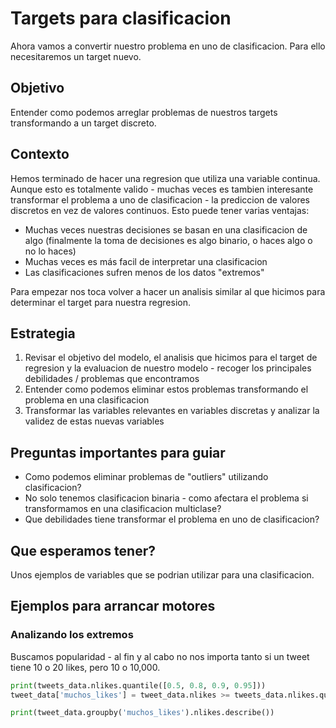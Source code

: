 # Targets para clasificacion
Ahora vamos a convertir nuestro problema en uno de clasificacion. Para ello necesitaremos un target nuevo.

## Objetivo
Entender como podemos arreglar problemas de nuestros targets transformando a un target discreto.

## Contexto
Hemos terminado de hacer una regresion que utiliza una variable continua. Aunque esto es totalmente valido - muchas veces es tambien interesante transformar el problema a uno de clasificacion - la prediccion de valores discretos en vez de valores continuos. Esto puede tener varias ventajas:

* Muchas veces nuestras decisiones se basan en una clasificacion de algo (finalmente la toma de decisiones es algo binario, o haces algo o no lo haces)
* Muchas veces es más facil de interpretar una clasificacion
* Las clasificaciones sufren menos de los datos "extremos"

Para empezar nos toca volver a hacer un analisis similar al que hicimos para determinar el target para nuestra regresion.

## Estrategia

1. Revisar el objetivo del modelo, el analisis que hicimos para el target de regresion y la evaluacion de nuestro modelo - recoger los principales debilidades / problemas que encontramos
2. Entender como podemos eliminar estos problemas transformando el problema en una clasificacion
3. Transformar las variables relevantes en variables discretas y analizar la validez de estas nuevas variables

## Preguntas importantes para guiar

* Como podemos eliminar problemas de "outliers" utilizando clasificacion?
* No solo tenemos clasificacion binaria - como afectara el problema si transformamos en una clasificacion multiclase?
* Que debilidades tiene transformar el problema en uno de clasificacion?

## Que esperamos tener?
Unos ejemplos de variables que se podrian utilizar para una clasificacion.

## Ejemplos para arrancar motores

### Analizando los extremos
Buscamos popularidad - al fin y al cabo no nos importa tanto si un tweet tiene 10 o 20 likes, pero 10 o 10,000.

```python
print(tweets_data.nlikes.quantile([0.5, 0.8, 0.9, 0.95]))
tweet_data['muchos_likes'] = tweet_data.nlikes >= tweets_data.nlikes.quantile(0.9)

print(tweet_data.groupby('muchos_likes').nlikes.describe())
```
